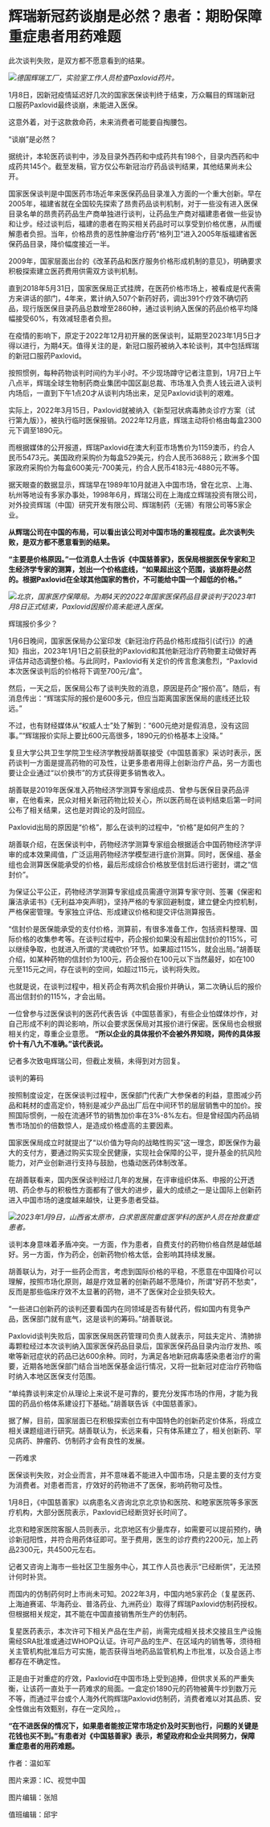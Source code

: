 # 辉瑞新冠药谈崩是必然？患者：期盼保障重症患者用药难题

此次谈判失败，是双方都不愿意看到的结果。

![](https://inews.gtimg.com/newsapp_bt/0/15604736079/1000)_德国辉瑞工厂，实验室工作人员检查Paxlovid药片。_

1月8日，因新冠疫情延迟好几次的国家医保谈判终于结束，万众瞩目的辉瑞新冠口服药Paxlovid最终谈崩，未能进入医保。

这意外着，对于这款救命药，未来消费者可能要自掏腰包。

“谈崩”是必然？

据统计，本轮医药谈判中，涉及目录外西药和中成药共有198个，目录内西药和中成药共145个。截至发稿，官方仅公布新冠治疗药品谈判结果，其他结果尚未公开。

国家医保谈判是中国医药市场近年来医保药品目录准入方面的一个重大创新。早在2005年，福建省就在全国较先探索了昂贵药品谈判机制，对于一些没有进入医保目录名单的昂贵药药品生产商单独进行谈判，让药品生产商对福建患者做一些妥协和让步。经过谈判后，福建的患者在购买相关药品时可以享受到价格优惠，从而缓解患者负担。当年，价格昂贵的恶性肿瘤治疗药“格列卫”进入2005年版福建省医保药品目录，降价幅度接近一半。

2009年，国家层面出台的《改革药品和医疗服务价格形成机制的意见》，明确要求积极探索建立医药费用供需双方谈判机制。

直到2018年5月31日，国家医保局正式挂牌，在医药价格市场上，被看成是代表需方来讲话的部门，4年来，累计纳入507个新药好药，调出391个疗效不确切药品，现行版医保目录药品总数增至2860种，通过谈判纳入医保的药品价格平均降幅接受60%，有效减轻患者负担。

在疫情的影响下，原定于2022年12月初开展的医保谈判，延期至2023年1月5日才得以进行，为期4天。值得关注的是，新冠口服药被纳入本轮谈判，其中包括辉瑞的新冠口服药Paxlovid。

按照惯例，每种药物谈判时间约为半小时。不少现场蹲守记者注意到，1月7日上午八点半，辉瑞全球生物制药商业集团中国区副总裁、市场准入负责人钱云进入谈判内场后，一直到下午1点20才从谈判内场出来，足见Paxlovid谈判的艰难。

实际上，2022年3月15日，Paxlovid就被纳入《新型冠状病毒肺炎诊疗方案（试行第九版）》，被执行临时医保报销。2022年12月底，辉瑞主动将价格由每盒2300元下调至1890元。

而根据媒体的公开报道，辉瑞Paxlovid在澳大利亚市场售价为1159澳币，约合人民币5473元。美国政府采购价为每盒529美元，约合人民币3688元；欧洲多个国家政府采购价为每盒600美元-700美元，约合人民币4183元-4880元不等。

据天眼查的数据显示，辉瑞早在1989年10月就进入中国市场，曾在北京、上海、杭州等地设有多家办事处，1998年6月，辉瑞公司在上海成立辉瑞投资有限公司，对外投资辉瑞（中国）研究开发有限公司、辉瑞制药（无锡）有限公司等5家企业。

**从辉瑞公司在中国的布局，可以看出该公司对中国市场的重视程度。此次谈判失败，是双方都不愿意看到的结果。**

**“主要是价格原因。”一位消息人士告诉《中国慈善家》，医保局根据医保专家和卫生经济学专家的测算，划出一个价格底线，“如果超出这个范围，谈崩将是必然的。根据Paxlovid在全球其他国家的售价，不可能给中国一个超低的价格。”**

![](https://inews.gtimg.com/newsapp_bt/0/15604736081/1000)_北京，国家医疗保障局。为期4天的2022年国家医保药品目录谈判于2023年1月8日正式结束，Paxlovid因报价高未能进入医保。_

辉瑞报价多少？

1月6日晚间，国家医保局办公室印发《新冠治疗药品价格形成指引(试行)》的通知》指出，2023年1月1日之前获批的Paxlovid和其他新冠治疗药物要主动做好再评估并动态调整价格。与此同时，Paxlovid有关定价的传言愈演愈烈，“Paxlovid本次医保谈判后的价格将下调至700元/盒”。

然后，一天之后，医保局公布了谈判失败的消息，原因是药企“报价高”。随后，有消息传出：“辉瑞实际的报价是600多元，但应当距离国家医保局的底线还比较远。”

不过，也有财经媒体从“权威人士”处了解到：“600元绝对是假消息，没有这回事。”“辉瑞报价实际上要比600元高很多，1890元的价格基本上没降。”

复旦大学公共卫生学院卫生经济学教授胡善联接受《中国慈善家》采访时表示，医药谈判一方面是提高药物的可及性，让更多患者用得上创新治疗产品，另一方面也要让企业通过“以价换市”的方式获得更多销售收入。

胡善联是2019年医保准入药物经济学测算专家组成员、曾参与医保目录药品评审，在他看来，民众对相关新冠药物比较关心，所以医药局在谈判结束后第一时间公布了相关结果，这也是对舆论的及时回应。

Paxlovid出局的原因是“价格”，那么在谈判的过程中，“价格”是如何产生的？

胡善联介绍，在医保谈判中，药物经济学测算专家组会根据适合中国药物经济学评审的成本效果阈值，广泛运用药物经济学模型进行底价测算。同时，医保组、基金组也会测算医保能承受的价格，最后形成综合价格放至信封后进行密封，谓之“信封价”。

为保证公平公正，药物经济学测算专家组成员需遵守测算专家守则、签署《保密和廉洁承诺书》《无利益冲突声明》，坚持严格的专家回避制度，建立健全内控机制，严格保密管理。专家独立评估、形成建议价格和提交评估测算报告。

“信封价是医保能承受的支付价格，测算前，有很多准备工作，包括资料整理、国际价格的收集参考等。在谈判过程中，药企报价如果没有超出信封价的115%，可以继续争取，也就进入所谓的‘灵魂砍价’环节。如果超过115%，就会出局。”胡善联介绍，如某种药物的信封价为100元，药企报价在100元以下当然最好，如在100元至115元之间，存在谈判的空间，如超过115元，谈判将失败。

也就是说，在谈判过程中，相关药企有两次机会报价并确认，第二次确认后的报价高出信封价的115%，才会出局。

一位曾参与过医保谈判的医药代表告诉《中国慈善家》，有些企业怕媒体炒作，对自己形成不利的舆论影响，所以会要求医保局对其报价进行保密。医保局也会根据相关约定，尊重企业意愿。
**“所以企业的具体报价不会被外界知晓，网传的具体报价十有八九不准确。”该代表说。**

记者多次致电辉瑞公司，但截止发稿，未得到对方回复。

谈判的筹码

按照制度设定，在医保谈判过程中，医保部门代表广大参保者的利益，意图减少药品和耗材的虚高定价，特别是减少产品出厂后在中间环节的层层销售中的加价。按照国际惯例，一般在流通环节的销售加价率在3%-8%左右。但是曾经国内药品销售市场加价的倍数惊人，是造成价格虚高的主要因素。

国家医保局成立时就提出了“以价值为导向的战略性购买”这一理念，即医保作为最大的支付方，要通过购买实现全民健康，实现社会保障的公平，提升基金的抗风险能力，对产业创新进行支持与鼓励，也撬动医药体制改革。

在胡善联看来，国内医保谈判经过几年的发展，在评审组织体系、申报的公开透明、药企参与的积极性方面都有了很大的进步，最大的成绩之一是让国际上创新药进入中国市场的速度越来越快，让更多患者受益。

![](https://inews.gtimg.com/newsapp_bt/0/15604736085/1000)_2023年1月9日，山西省太原市，白求恩医院重症医学科的医护人员在抢救重症患者。_

谈判本身意味着矛盾冲突。一方面，作为患者，自费支付的药物价格自然是越低越好。另一方面，作为药企，创新药物价格太低，会影响其持续发展。

胡善联认为，对于一些药企而言，考虑到国际价格的平稳，不愿意在中国降价可以理解，按照市场化原则，越是疗效显著的创新药越不愿降价，所谓“好药不愁卖”，反而是那些临床疗效不太显著的药物，进不了医保对企业损失较大。

“一些进口创新药的谈判还要看国内在同领域是否有替代药，假如国内有竞争产品，医保部门就有底气，这是谈判的筹码。”胡善联说。

Paxlovid谈判失败后，国家医保局医药管理司负责人就表示，阿兹夫定片、清肺排毒颗粒经过本次谈判纳入国家医保药品目录后，国家医保药品目录内治疗发热、咳嗽等新冠症状的药品已达600余种。同时，为满足各地新冠病毒感染患者治疗的需要，近期各地医保部门结合当地医保基金运行情况，又将一批新冠对症治疗药物临时纳入本地区医保支付范围。

“单纯靠谈判来定价从理论上来说不是可靠的，要充分发挥市场的作用，才能为我国的药品价格体系建设打下基础。”胡善联告诉《中国慈善家》。

据了解，目前，国家层面已在积极探索创立有中国特色的创新药定价体系，将成立相关课题组进行研究。胡善联认为，长远来看，只有体系建立了，相关创新药、罕见病药、肿瘤药、仿制药才会有良性的发展。

一药难求

医保谈判失败，对企业而言，并不意味着不能进入中国市场，只是主要的支付方变为消费者。对患者而言，疗效好的药物进不了医保，影响药物可及性。

1月8日，《中国慈善家》以病患名义咨询北京北京协和医院、和睦家医院等多家医疗机构，大部分医院表示，Paxlovid已经断货好长时间了。

北京和睦家医院客服人员则表示，北京地区有少量库存，如需要可以提前预约，确诊新冠阳性，并符合用药体征即可。至于费用，医生的诊疗费约2200元，加上药品2300元，共4500元左右。

记者又咨询上海市一些社区卫生服务中心，其工作人员也表示“已经断供”，无法预计何时补货。

而国内的仿制药何时上市尚未可知。2022年3月，中国内地5家药企（复星医药、上海迪赛诺、华海药业、普洛药业、九洲药业）取得了辉瑞Paxlovid仿制药授权。但根据相关规定，其不能在中国直接销售所生产的仿制药。

复星医药表示，本次许可下相关产品在生产前，尚需完成相关技术交接且生产设施需经SRA批准或通过WHOPQ认证。许可产品的生产、在区域内的销售等，须待相关主管机构批准后方可实施，能否获得当地药品监管机构上市批准，以及合适上市都存在不确定性。

正是由于对重症的疗效，Paxlovid在中国市场上受到追捧，但供求关系的严重失衡，让该药一直处于一药难求的局面。一盒定价1890元的药物被黄牛炒到数万元不等，而通过平台或个人海外代购辉瑞Paxlovid仿制药，消费者难以对其品质、安全性做出有效甄别，存在一定风险，。

**“在不进医保的情况下，如果患者能按正常市场定价及时买到也行，问题的关键是花钱也买不到。”有患者对《中国慈善家》表示，希望政府和企业共同努力，保障重症患者的用药难题。**

作者：温如军

图片来源：IC、视觉中国

图片编辑：张旭

值班编辑：邱宇

